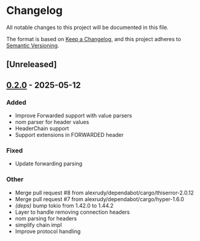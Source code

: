 # Changelog

All notable changes to this project will be documented in this file.

The format is based on [Keep a Changelog](https://keepachangelog.com/en/1.0.0/),
and this project adheres to [Semantic Versioning](https://semver.org/spec/v2.0.0.html).

## [Unreleased]

## [0.2.0](https://github.com/alexrudy/hyproxy/compare/v0.1.0...v0.2.0) - 2025-05-12

### Added

- Improve Forwarded support with value parsers
- nom parser for header values
- HeaderChain support
- Support extensions in FORWARDED header

### Fixed

- Update forwarding parsing

### Other

- Merge pull request #8 from alexrudy/dependabot/cargo/thiserror-2.0.12
- Merge pull request #7 from alexrudy/dependabot/cargo/hyper-1.6.0
- *(deps)* bump tokio from 1.42.0 to 1.44.2
- Layer to handle removing connection headers
- nom parsing for headers
- simplify chain impl
- Improve protocol handling
